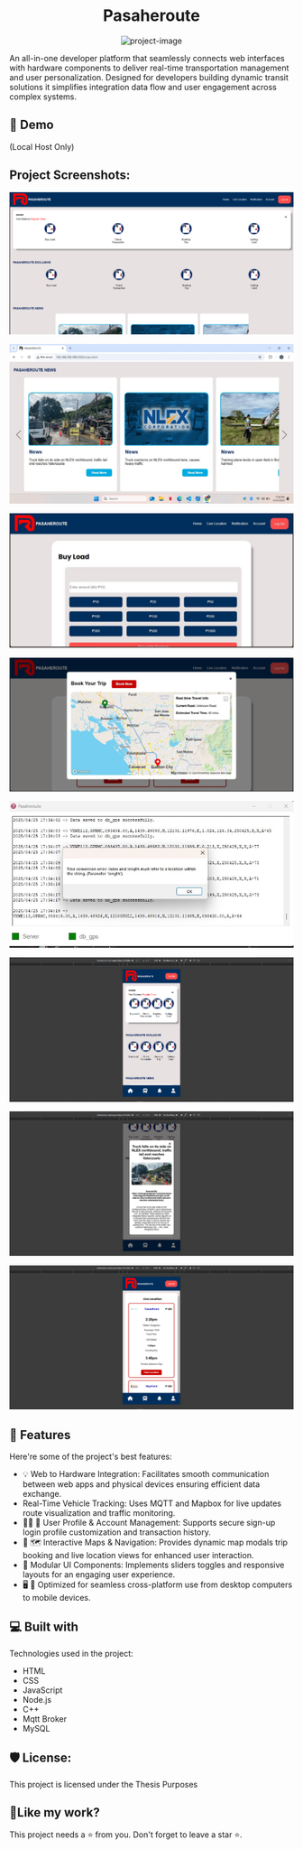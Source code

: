 <h1 align="center" id="title">Pasaheroute</h1>

<p align="center"><img src="https://socialify.git.ci/Amasharu/Pasaheroute/image?description=1&amp;font=Raleway&amp;issues=1&amp;language=1&amp;name=1&amp;owner=1&amp;pattern=Circuit+Board&amp;stargazers=1&amp;theme=Auto" alt="project-image"></p>

<p id="description">An all-in-one developer platform that seamlessly connects web interfaces with hardware components to deliver real-time transportation management and user personalization. Designed for developers building dynamic transit solutions it simplifies integration data flow and user engagement across complex systems.</p>

<h2>🚀 Demo</h2>

(Local Host Only)

<h2>Project Screenshots:</h2>

![imagealt](https://github.com/Amasharu/Pasaheroute/blob/78576e4bb57c3dd1930361fed6ea7d662704eebb/Screenshots/Screenshot%202025-06-30%20123620.png)

![imagealt](https://github.com/Amasharu/Pasaheroute/blob/cf66629f2fe75df8c36ce5a003ca0f7302ca4729/Screenshots/fd82ba77-2731-41ba-8bbe-1973aaa34bac.jpg)

![imagealt](https://github.com/Amasharu/Pasaheroute/blob/cf66629f2fe75df8c36ce5a003ca0f7302ca4729/Screenshots/839d5f93-8cc1-4a8f-bcbe-d3d05fdf330c.jpg)

![imagealt](https://github.com/Amasharu/Pasaheroute/blob/cf66629f2fe75df8c36ce5a003ca0f7302ca4729/Screenshots/1917a751-fe9b-4115-a2f6-cbec7fc4d0d8.jpg)

![imagealt](https://github.com/Amasharu/Pasaheroute/blob/cf66629f2fe75df8c36ce5a003ca0f7302ca4729/Screenshots/920fbba6-2232-4049-8378-31d44cf9bbca.jpg)

![imagealt](https://github.com/Amasharu/Pasaheroute/blob/cf66629f2fe75df8c36ce5a003ca0f7302ca4729/Screenshots/Screenshot%202025-06-30%20124032.png)

![imagealt](https://github.com/Amasharu/Pasaheroute/blob/cf66629f2fe75df8c36ce5a003ca0f7302ca4729/Screenshots/Screenshot%202025-06-30%20124133.png)

![imagealt](https://github.com/Amasharu/Pasaheroute/blob/cf66629f2fe75df8c36ce5a003ca0f7302ca4729/Screenshots/Screenshot%202025-06-30%20124043.png)
    
<h2>🧐 Features</h2>

Here're some of the project's best features:

*   💡 Web to Hardware Integration: Facilitates smooth communication between web apps and physical devices ensuring efficient data exchange.
*   Real-Time Vehicle Tracking: Uses MQTT and Mapbox for live updates route visualization and traffic monitoring.
*   🧑‍💼 🔐 User Profile & Account Management: Supports secure sign-up login profile customization and transaction history.
*   🎯 🗺️ Interactive Maps & Navigation: Provides dynamic map modals trip booking and live location views for enhanced user interaction.
*   🧩 Modular UI Components: Implements sliders toggles and responsive layouts for an engaging user experience.
*   🖥️ 📱 Optimized for seamless cross-platform use from desktop computers to mobile devices.

  
  
<h2>💻 Built with</h2>

Technologies used in the project:

*   HTML
*   CSS
*   JavaScript
*   Node.js
*   C++
*   Mqtt Broker
*   MySQL

<h2>🛡️ License:</h2>

This project is licensed under the Thesis Purposes

<h2>💖Like my work?</h2>

This project needs a ⭐️ from you. Don't forget to leave a star ⭐️.
